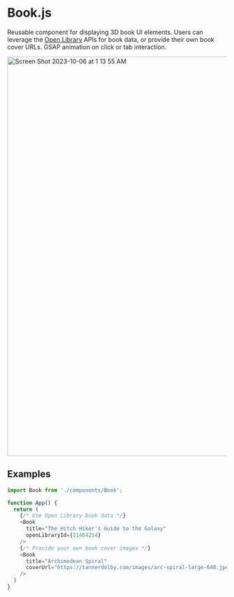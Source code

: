 # Book.js
Reusable component for displaying 3D book UI elements. Users can leverage the [Open Library](https://openlibrary.org/) APIs for book data, or provide their own book cover URLs. GSAP animation on click or tab interaction.

<img width="917" alt="Screen Shot 2023-10-06 at 1 13 55 AM" src="https://github.com/tannerdolby/eleventy-plugin-metagen/assets/48612525/54f1c51c-120a-487f-a023-d1394354ddd5">


## Examples
```js
import Book from './components/Book';

function App() {
  return (
    {/* Use Open Library book data */}
    <Book
      title="The Hitch Hiker's Guide to the Galaxy"
      openLibraryId={11464254}
    />
    {/* Provide your own book cover images */}
    <Book
      title="Archimedean Spiral"
      coverUrl="https://tannerdolby.com/images/arc-spiral-large-640.jpeg"
    />
  )
}
```

